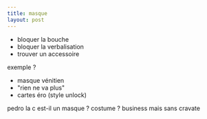 ```yaml
---
title: masque
layout: post
---
```


- bloquer la bouche
- bloquer la verbalisation
- trouver un accessoire

exemple ?
- masque vénitien
- "rien ne va plus"
- cartes éro (style unlock)

pedro la c est-il un masque ?
costume ? business mais sans cravate

